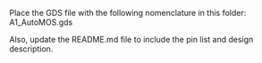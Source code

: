 Place the GDS file with the following nomenclature in this folder: A1_AutoMOS.gds

Also, update the README.md file to include the pin list and design description.
